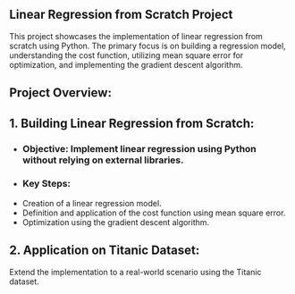 ## Linear Regression from Scratch Project

This project showcases the implementation of linear regression from scratch using Python. The primary focus is on building a regression model, understanding the cost function, utilizing mean square error for optimization, and implementing the gradient descent algorithm.

## Project Overview:
## 1. Building Linear Regression from Scratch:
- ### Objective: Implement linear regression using Python without relying on external libraries.
- ### Key Steps:
- Creation of a linear regression model.
- Definition and application of the cost function using mean square error.
- Optimization using the gradient descent algorithm.

## 2. Application on Titanic Dataset:
 Extend the implementation to a real-world scenario using the Titanic dataset.

